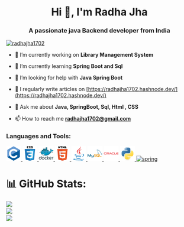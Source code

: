 <h1 align="center">Hi 👋, I'm Radha Jha</h1>
<h3 align="center">A passionate java Backend developer from India</h3>

<p align="left"> <a href="https://github.com/ryo-ma/github-profile-trophy"><img src="https://github-profile-trophy.vercel.app/?username=radhajha1702" alt="radhajha1702" /></a> </p>

- 🔭 I’m currently working on **Library Management System**

- 🌱 I’m currently learning **Spring Boot and Sql**

- 🤝 I’m looking for help with **Java Spring Boot**

- 📝 I regularly write articles on [https://radhajha1702.hashnode.dev/](https://radhajha1702.hashnode.dev/)

- 💬 Ask me about **Java, SpringBoot, Sql, Html , CSS**

- 📫 How to reach me **radhajha1702@gmail.com**


<h3 align="left">Languages and Tools:</h3>
<p align="left"> <a href="https://www.cprogramming.com/" target="_blank" rel="noreferrer"> <img src="https://raw.githubusercontent.com/devicons/devicon/master/icons/c/c-original.svg" alt="c" width="40" height="40"/> </a> <a href="https://www.w3schools.com/css/" target="_blank" rel="noreferrer"> <img src="https://raw.githubusercontent.com/devicons/devicon/master/icons/css3/css3-original-wordmark.svg" alt="css3" width="40" height="40"/> </a> <a href="https://www.docker.com/" target="_blank" rel="noreferrer"> <img src="https://raw.githubusercontent.com/devicons/devicon/master/icons/docker/docker-original-wordmark.svg" alt="docker" width="40" height="40"/> </a> <a href="https://www.w3.org/html/" target="_blank" rel="noreferrer"> <img src="https://raw.githubusercontent.com/devicons/devicon/master/icons/html5/html5-original-wordmark.svg" alt="html5" width="40" height="40"/> </a> <a href="https://www.java.com" target="_blank" rel="noreferrer"> <img src="https://raw.githubusercontent.com/devicons/devicon/master/icons/java/java-original.svg" alt="java" width="40" height="40"/> </a> <a href="https://www.mysql.com/" target="_blank" rel="noreferrer"> <img src="https://raw.githubusercontent.com/devicons/devicon/master/icons/mysql/mysql-original-wordmark.svg" alt="mysql" width="40" height="40"/> </a> <a href="https://www.oracle.com/" target="_blank" rel="noreferrer"> <img src="https://raw.githubusercontent.com/devicons/devicon/master/icons/oracle/oracle-original.svg" alt="oracle" width="40" height="40"/> </a> <a href="https://www.python.org" target="_blank" rel="noreferrer"> <img src="https://raw.githubusercontent.com/devicons/devicon/master/icons/python/python-original.svg" alt="python" width="40" height="40"/> </a> <a href="https://spring.io/" target="_blank" rel="noreferrer"> <img src="https://www.vectorlogo.zone/logos/springio/springio-icon.svg" alt="spring" width="40" height="40"/> </a> </p>

# 📊 GitHub Stats:
![](https://github-readme-streak-stats.herokuapp.com/?user=radhajha1702&theme=dark&hide_border=false)<br/>
![](https://github-readme-stats.vercel.app/api/top-langs/?username=radhajha1702&theme=dark&hide_border=false&include_all_commits=false&count_private=false&layout=compact)<br/>
[![](https://visitcount.itsvg.in/api?id=radhajha&label=Profile%20Views&icon=0&pretty=true)](https://visitcount.itsvg.in)

